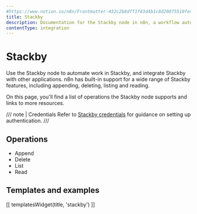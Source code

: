 ```yaml
---
#https://www.notion.so/n8n/Frontmatter-432c2b8dff1f43d4b1c8d20075510fe4
title: Stackby
description: Documentation for the Stackby node in n8n, a workflow automation platform. Includes details of operations and configuration, and links to examples and credentials information.
contentType: integration
---
```


# Stackby

Use the Stackby node to automate work in Stackby, and integrate Stackby with other applications. n8n has built-in support for a wide range of Stackby features, including appending, deleting, listing and reading. 

On this page, you'll find a list of operations the Stackby node supports and links to more resources.

/// note | Credentials
Refer to [Stackby credentials](/integrations/builtin/credentials/stackby/) for guidance on setting up authentication. 
///

## Operations

- Append
- Delete
- List
- Read

## Templates and examples

<!-- see https://www.notion.so/n8n/Pull-in-templates-for-the-integrations-pages-37c716837b804d30a33b47475f6e3780 -->
[[ templatesWidget(title, 'stackby') ]]
